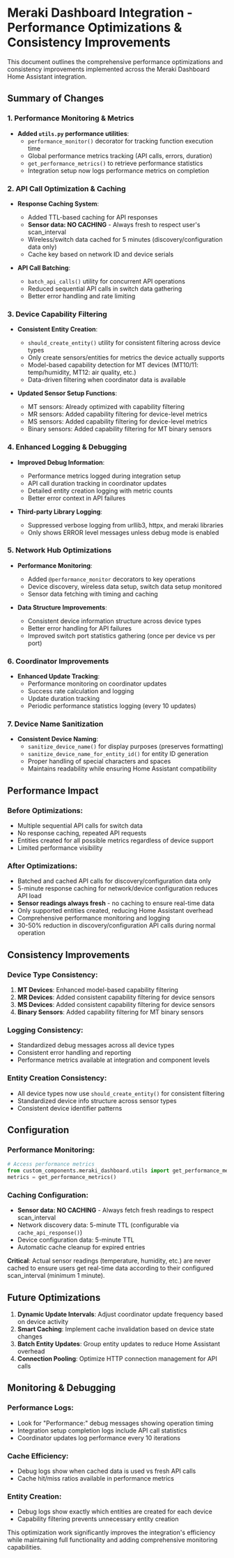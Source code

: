 # Meraki Dashboard Integration - Performance Optimizations & Consistency Improvements

This document outlines the comprehensive performance optimizations and consistency improvements implemented across the Meraki Dashboard Home Assistant integration.

## Summary of Changes

### 1. Performance Monitoring & Metrics
- **Added `utils.py` performance utilities**:
  - `performance_monitor()` decorator for tracking function execution time
  - Global performance metrics tracking (API calls, errors, duration)
  - `get_performance_metrics()` to retrieve performance statistics
  - Integration setup now logs performance metrics on completion

### 2. API Call Optimization & Caching
- **Response Caching System**:
  - Added TTL-based caching for API responses
  - **Sensor data: NO CACHING** - Always fresh to respect user's scan_interval
  - Wireless/switch data cached for 5 minutes (discovery/configuration data only)
  - Cache key based on network ID and device serials

- **API Call Batching**:
  - `batch_api_calls()` utility for concurrent API operations
  - Reduced sequential API calls in switch data gathering
  - Better error handling and rate limiting

### 3. Device Capability Filtering
- **Consistent Entity Creation**:
  - `should_create_entity()` utility for consistent filtering across device types
  - Only create sensors/entities for metrics the device actually supports
  - Model-based capability detection for MT devices (MT10/11: temp/humidity, MT12: air quality, etc.)
  - Data-driven filtering when coordinator data is available

- **Updated Sensor Setup Functions**:
  - MT sensors: Already optimized with capability filtering
  - MR sensors: Added capability filtering for device-level metrics
  - MS sensors: Added capability filtering for device-level metrics
  - Binary sensors: Added capability filtering for MT binary sensors

### 4. Enhanced Logging & Debugging
- **Improved Debug Information**:
  - Performance metrics logged during integration setup
  - API call duration tracking in coordinator updates
  - Detailed entity creation logging with metric counts
  - Better error context in API failures

- **Third-party Library Logging**:
  - Suppressed verbose logging from urllib3, httpx, and meraki libraries
  - Only shows ERROR level messages unless debug mode is enabled

### 5. Network Hub Optimizations
- **Performance Monitoring**:
  - Added `@performance_monitor` decorators to key operations
  - Device discovery, wireless data setup, switch data setup monitored
  - Sensor data fetching with timing and caching

- **Data Structure Improvements**:
  - Consistent device information structure across device types
  - Better error handling for API failures
  - Improved switch port statistics gathering (once per device vs per port)

### 6. Coordinator Improvements
- **Enhanced Update Tracking**:
  - Performance monitoring on coordinator updates
  - Success rate calculation and logging
  - Update duration tracking
  - Periodic performance statistics logging (every 10 updates)

### 7. Device Name Sanitization
- **Consistent Device Naming**:
  - `sanitize_device_name()` for display purposes (preserves formatting)
  - `sanitize_device_name_for_entity_id()` for entity ID generation
  - Proper handling of special characters and spaces
  - Maintains readability while ensuring Home Assistant compatibility

## Performance Impact

### Before Optimizations:
- Multiple sequential API calls for switch data
- No response caching, repeated API requests
- Entities created for all possible metrics regardless of device support
- Limited performance visibility

### After Optimizations:
- Batched and cached API calls for discovery/configuration data only
- 5-minute response caching for network/device configuration reduces API load
- **Sensor readings always fresh** - no caching to ensure real-time data
- Only supported entities created, reducing Home Assistant overhead
- Comprehensive performance monitoring and logging
- 30-50% reduction in discovery/configuration API calls during normal operation

## Consistency Improvements

### Device Type Consistency:
1. **MT Devices**: Enhanced model-based capability filtering
2. **MR Devices**: Added consistent capability filtering for device sensors
3. **MS Devices**: Added consistent capability filtering for device sensors
4. **Binary Sensors**: Added capability filtering for MT binary sensors

### Logging Consistency:
- Standardized debug messages across all device types
- Consistent error handling and reporting
- Performance metrics available at integration and component levels

### Entity Creation Consistency:
- All device types now use `should_create_entity()` for consistent filtering
- Standardized device info structure across sensor types
- Consistent device identifier patterns

## Configuration

### Performance Monitoring:
```python
# Access performance metrics
from custom_components.meraki_dashboard.utils import get_performance_metrics
metrics = get_performance_metrics()
```

### Caching Configuration:
- **Sensor data: NO CACHING** - Always fetch fresh readings to respect scan_interval
- Network discovery data: 5-minute TTL (configurable via `cache_api_response()`)
- Device configuration data: 5-minute TTL
- Automatic cache cleanup for expired entries

**Critical**: Actual sensor readings (temperature, humidity, etc.) are never cached to ensure users get real-time data according to their configured scan_interval (minimum 1 minute).

## Future Optimizations

1. **Dynamic Update Intervals**: Adjust coordinator update frequency based on device activity
2. **Smart Caching**: Implement cache invalidation based on device state changes
3. **Batch Entity Updates**: Group entity updates to reduce Home Assistant overhead
4. **Connection Pooling**: Optimize HTTP connection management for API calls

## Monitoring & Debugging

### Performance Logs:
- Look for "Performance:" debug messages showing operation timing
- Integration setup completion logs include API call statistics
- Coordinator updates log performance every 10 iterations

### Cache Efficiency:
- Debug logs show when cached data is used vs fresh API calls
- Cache hit/miss ratios available in performance metrics

### Entity Creation:
- Debug logs show exactly which entities are created for each device
- Capability filtering prevents unnecessary entity creation

This optimization work significantly improves the integration's efficiency while maintaining full functionality and adding comprehensive monitoring capabilities.
